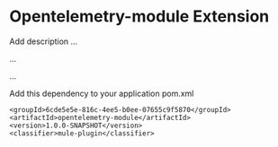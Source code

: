 # Opentelemetry-module Extension

Add description ...


...


...


Add this dependency to your application pom.xml

```
<groupId>6cde5e5e-816c-4ee5-b0ee-07655c9f5870</groupId>
<artifactId>opentelemetry-module</artifactId>
<version>1.0.0-SNAPSHOT</version>
<classifier>mule-plugin</classifier>
```
